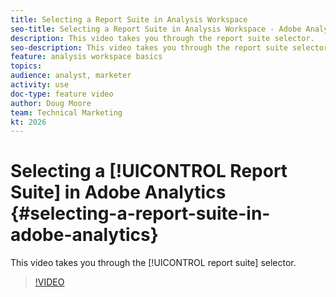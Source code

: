 ```yaml
---
title: Selecting a Report Suite in Analysis Workspace
seo-title: Selecting a Report Suite in Analysis Workspace - Adobe Analytics
description: This video takes you through the report suite selector.
seo-description: This video takes you through the report suite selector. - Adobe Analytics
feature: analysis workspace basics
topics: 
audience: analyst, marketer
activity: use
doc-type: feature video
author: Doug Moore
team: Technical Marketing
kt: 2026
---
```


# Selecting a [!UICONTROL Report Suite] in Adobe Analytics {#selecting-a-report-suite-in-adobe-analytics}

This video takes you through the [!UICONTROL report suite] selector.

>[!VIDEO](https://video.tv.adobe.com/v/23967/?quality=12)
